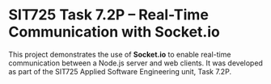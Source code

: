 # SIT725 Task 7.2P – Real-Time Communication with Socket.io

This project demonstrates the use of **Socket.io** to enable real-time communication between a Node.js server and web clients. It was developed as part of the SIT725 Applied Software Engineering unit, Task 7.2P.



